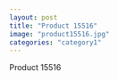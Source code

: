 ```yaml
---
layout: post
title: "Product 15516"
image: "product15516.jpg"
categories: "category1"
---
```

Product 15516
